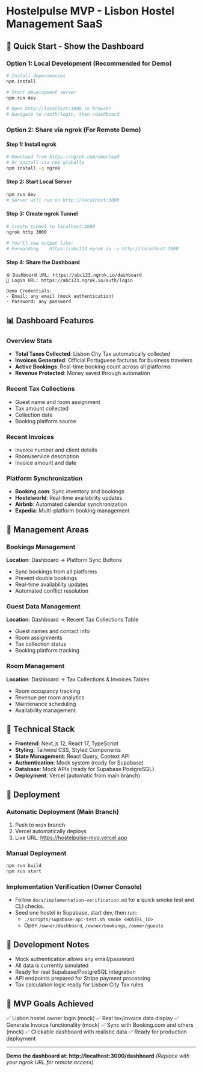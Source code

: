 # Hostelpulse MVP - Lisbon Hostel Management SaaS

## 🚀 Quick Start - Show the Dashboard

### Option 1: Local Development (Recommended for Demo)
```bash
# Install dependencies
npm install

# Start development server
npm run dev

# Open http://localhost:3000 in browser
# Navigate to /auth/login, then /dashboard
```

### Option 2: Share via ngrok (For Remote Demo)

#### Step 1: Install ngrok
```bash
# Download from https://ngrok.com/download
# Or install via npm globally
npm install -g ngrok
```

#### Step 2: Start Local Server
```bash
npm run dev
# Server will run on http://localhost:3000
```

#### Step 3: Create ngrok Tunnel
```bash
# Create tunnel to localhost:3000
ngrok http 3000

# You'll see output like:
# Forwarding    https://abc123.ngrok.io -> http://localhost:3000
```

#### Step 4: Share the Dashboard
```
🌐 Dashboard URL: https://abc123.ngrok.io/dashboard
🔐 Login URL: https://abc123.ngrok.io/auth/login

Demo Credentials:
- Email: any email (mock authentication)
- Password: any password
```

## 📊 Dashboard Features

### Overview Stats
- **Total Taxes Collected**: Lisbon City Tax automatically collected
- **Invoices Generated**: Official Portuguese facturas for business travelers
- **Active Bookings**: Real-time booking count across all platforms
- **Revenue Protected**: Money saved through automation

### Recent Tax Collections
- Guest name and room assignment
- Tax amount collected
- Collection date
- Booking platform source

### Recent Invoices
- Invoice number and client details
- Room/service description
- Invoice amount and date

### Platform Synchronization
- **Booking.com**: Sync inventory and bookings
- **Hostelworld**: Real-time availability updates
- **Airbnb**: Automated calendar synchronization
- **Expedia**: Multi-platform booking management

## 🏨 Management Areas

### Bookings Management
**Location**: Dashboard → Platform Sync Buttons
- Sync bookings from all platforms
- Prevent double bookings
- Real-time availability updates
- Automated conflict resolution

### Guest Data Management
**Location**: Dashboard → Recent Tax Collections Table
- Guest names and contact info
- Room assignments
- Tax collection status
- Booking platform tracking

### Room Management
**Location**: Dashboard → Tax Collections & Invoices Tables
- Room occupancy tracking
- Revenue per room analytics
- Maintenance scheduling
- Availability management

## 🔧 Technical Stack

- **Frontend**: Next.js 12, React 17, TypeScript
- **Styling**: Tailwind CSS, Styled Components
- **State Management**: React Query, Context API
- **Authentication**: Mock system (ready for Supabase)
- **Database**: Mock APIs (ready for Supabase PostgreSQL)
- **Deployment**: Vercel (automatic from main branch)

## 🚀 Deployment

### Automatic Deployment (Main Branch)
1. Push to `main` branch
2. Vercel automatically deploys
3. Live URL: https://hostelpulse-mvp.vercel.app

### Manual Deployment
```bash
npm run build
npm run start
```

### Implementation Verification (Owner Console)
- Follow `docs/implementation-verification.md` for a quick smoke test and CLI checks.
- Seed one hostel in Supabase, start dev, then run:
  - `./scripts/supabase-api-test.sh smoke <HOSTEL_ID>`
  - Open `/owner/dashboard`, `/owner/bookings`, `/owner/guests`

## 📝 Development Notes

- Mock authentication allows any email/password
- All data is currently simulated
- Ready for real Supabase/PostgreSQL integration
- API endpoints prepared for Stripe payment processing
- Tax calculation logic ready for Lisbon City Tax rules

## 🎯 MVP Goals Achieved

✅ Lisbon hostel owner login (mock)
✅ Real tax/invoice data display
✅ Generate Invoice functionality (mock)
✅ Sync with Booking.com and others (mock)
✅ Clickable dashboard with realistic data
✅ Ready for production deployment

---

**Demo the dashboard at: http://localhost:3000/dashboard**
*(Replace with your ngrok URL for remote access)*

